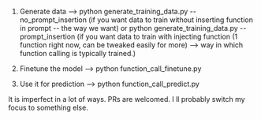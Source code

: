 1. Generate data --> python generate_training_data.py --no_prompt_insertion (if you want data to train without inserting function in prompt -- the way we want) or
  python generate_training_data.py --prompt_insertion (if you want data to train with injecting function (1 function right now, can be tweaked easily for more) --> way in which function
calling is typically trained.)
   
3. Finetune the model --> python function_call_finetune.py
4. Use it for prediction --> python function_call_predict.py

It is imperfect in a lot of ways. PRs are welcomed. I ll probably switch my focus to something else. 

